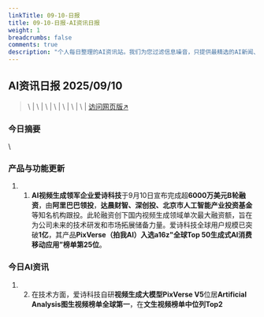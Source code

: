 ```yaml
---
linkTitle: 09-10-日报
title: 09-10-日报-AI资讯日报
weight: 1
breadcrumbs: false
comments: true
description: "个人每日整理的AI资讯站。我们为您过滤信息噪音，只提供最精选的AI新闻、最实用的AI工具与AI教程，助您高效获取人工智能领域的前沿动态"
---
```


## AI资讯日报 2025/09/10

>  \ | \ | \ | \ | \ | \ | \ | [访问网页版↗️](https://april8000.github.io/Hextra-AI-Insight-Daily/)



### **今日摘要**

\


### 产品与功能更新
1.  1.  **AI视频生成领军企业爱诗科技**于9月10日宣布完成超**6000万美元B轮融资**，由**阿里巴巴领投**，**达晨财智、深创投、北京市人工智能产业投资基金**等知名机构跟投。此轮融资创下国内视频生成领域单次最大融资额，旨在为公司未来的技术研发和市场拓展储备力量。爱诗科技全球用户规模已突破**1亿**，其产品**PixVerse（拍我AI）**入选**a16z"全球Top 50生成式AI消费移动应用”榜单第25位**。

### 今日AI资讯
1.  2.  在技术方面，爱诗科技自研**视频生成大模型PixVerse V5**位居**Artificial Analysis图生视频榜单全球第一**，在**文生视频榜单中位列Top2**

